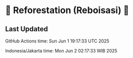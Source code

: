 
# 🌳 Reforestation (Reboisasi) 🌲

## Last Updated

GitHub Actions time: Sun Jun  1 19:17:33 UTC 2025

Indonesia/Jakarta time: Mon Jun  2 02:17:33 WIB 2025
